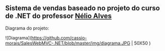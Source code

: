 ## Sistema de vendas baseado no projeto do curso de .NET do professor [Nélio Alves](https://www.udemy.com/course/programacao-orientada-a-objetos-csharp/) ##

Diagrama do projeto:

![Diagrama](https://github.com/cassio-morais/SalesWebMVC-.NET/blob/master/img/diagrama.JPG | 50X50 )
